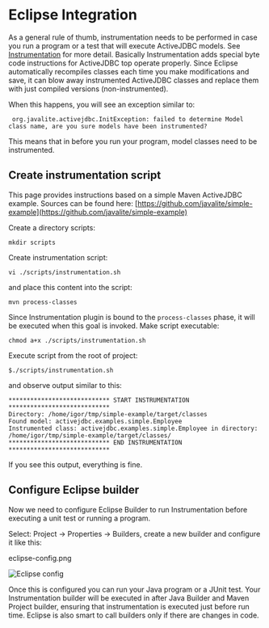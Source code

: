 
# Eclipse Integration




As a general rule of thumb, instrumentation needs to be performed in case you run a program or a test that will execute ActiveJDBC models.
See [Instrumentation](instrumentation) for more detail. Basically Instrumentation adds special byte code instructions for ActiveJDBC top
operate properly. Since Eclipse automatically recompiles classes each time you make modifications and save, it can blow away
instrumented ActiveJDBC classes and replace them with just compiled versions (non-instrumented).

When this happens, you will see an exception similar to:
```
 org.javalite.activejdbc.InitException: failed to determine Model class name, are you sure models have been instrumented?
```
This means that in before you run your program, model classes need to be instrumented.

## Create instrumentation script

This page provides instructions based on a simple Maven ActiveJDBC example. Sources can be found here:
[https://github.com/javalite/simple-example](https://github.com/javalite/simple-example)

Create a directory scripts:

```
mkdir scripts
```

Create instrumentation script:

```
vi ./scripts/instrumentation.sh
```

and place this content into the script:

```
mvn process-classes
```

Since Instrumentation plugin is bound to the `process-classes` phase, it will be executed when this goal is invoked. Make script executable:

```
chmod a+x ./scripts/instrumentation.sh
```

Execute script from the root of project:
```
$./scripts/instrumentation.sh
```

and observe output similar to this:

```
**************************** START INSTRUMENTATION ****************************
Directory: /home/igor/tmp/simple-example/target/classes
Found model: activejdbc.examples.simple.Employee
Instrumented class: activejdbc.examples.simple.Employee in directory: /home/igor/tmp/simple-example/target/classes/
**************************** END INSTRUMENTATION ****************************
```

If you see this output, everything is fine.

## Configure Eclipse builder

Now we need to configure Eclipse Builder to run Instrumentation before executing a unit test or running a program.

Select: Project -> Properties -> Builders, create a new builder and configure it like this:

eclipse-config.png

![Eclipse config](images/eclipse-config.png)


Once this is configured you can run your Java program or a JUnit test. Your Instrumentation builder will be executed in
after Java Builder and Maven Project builder, ensuring that instrumentation is executed just before run time. Eclipse
is also smart to call builders only if there are changes in code.